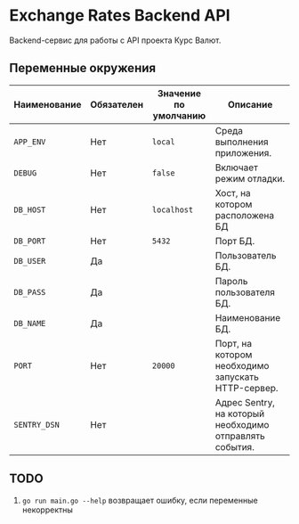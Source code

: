# Exchange Rates Backend API

Backend-сервис для работы с API проекта Курс Валют.

## Переменные окружения

| Наименование | Обязателен | Значение по умолчанию | Описание                                                |
|--------------|------------|-----------------------|---------------------------------------------------------|
| `APP_ENV`    | Нет        | `local`               | Среда выполнения приложения.                            |
| `DEBUG`      | Нет        | `false`               | Включает режим отладки.                                 |
| `DB_HOST`    | Нет        | `localhost`           | Хост, на котором расположена БД                         |
| `DB_PORT`    | Нет        | `5432`                | Порт БД.                                                |
| `DB_USER`    | Да         |                       | Пользователь БД.                                        |
| `DB_PASS`    | Да         |                       | Пароль пользователя БД.                                 |
| `DB_NAME`    | Да         |                       | Наименование БД.                                        |
| `PORT`       | Нет        | `20000`               | Порт, на котором необходимо запускать HTTP-сервер.      |
| `SENTRY_DSN` | Нет        |                       | Адрес Sentry, на который необходимо отправлять события. |

## TODO

1. `go run main.go --help` возвращает ошибку, если переменные некорректны
